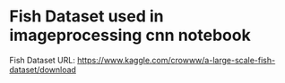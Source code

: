 # Fish Dataset used in imageprocessing cnn notebook
Fish Dataset URL: https://www.kaggle.com/crowww/a-large-scale-fish-dataset/download